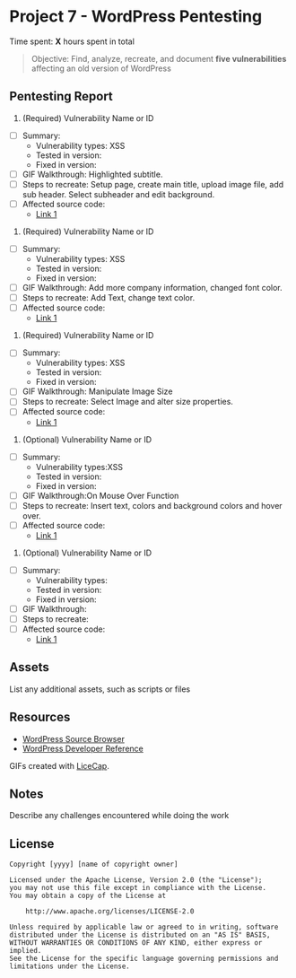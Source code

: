 # Project 7 - WordPress Pentesting

Time spent: **X** hours spent in total

> Objective: Find, analyze, recreate, and document **five vulnerabilities** affecting an old version of WordPress

## Pentesting Report

1. (Required) Vulnerability Name or ID
  - [ ] Summary: 
    - Vulnerability types: XSS
    - Tested in version:
    - Fixed in version: 
  - [ ] GIF Walkthrough: Highlighted subtitle.
  - [ ] Steps to recreate: Setup page, create main title, upload image file, add sub header. Select subheader and edit background.
  - [ ] Affected source code:
    - [Link 1](https://github.com/csctmaciura1/Week-7-GIFS-Maciura/blob/master/AppleOne.gif)
1. (Required) Vulnerability Name or ID
  - [ ] Summary: 
    - Vulnerability types: XSS
    - Tested in version:
    - Fixed in version: 
  - [ ] GIF Walkthrough: Add more company information, changed font color.
  - [ ] Steps to recreate: Add Text, change text color.
  - [ ] Affected source code:
    - [Link 1](https://github.com/csctmaciura1/Week-7-GIFS-Maciura/blob/master/AppleTwo.gif)
1. (Required) Vulnerability Name or ID
  - [ ] Summary: 
    - Vulnerability types: XSS
    - Tested in version:
    - Fixed in version: 
  - [ ] GIF Walkthrough: Manipulate Image Size
  - [ ] Steps to recreate: Select Image and alter size properties.
  - [ ] Affected source code:
    - [Link 1](https://github.com/csctmaciura1/Week-7-GIFS-Maciura/blob/master/AppleThree.gif)
1. (Optional) Vulnerability Name or ID
  - [ ] Summary: 
    - Vulnerability types:XSS
    - Tested in version:
    - Fixed in version: 
  - [ ] GIF Walkthrough:On Mouse Over Function
  - [ ] Steps to recreate: Insert text, colors and background colors and hover over.
  - [ ] Affected source code:
    - [Link 1](https://github.com/csctmaciura1/Week-7-GIFS-Maciura/blob/master/OnmouseOver.gif)
1. (Optional) Vulnerability Name or ID
  - [ ] Summary: 
    - Vulnerability types:
    - Tested in version:
    - Fixed in version: 
  - [ ] GIF Walkthrough: 
  - [ ] Steps to recreate: 
  - [ ] Affected source code:
    - [Link 1](https://core.trac.wordpress.org/browser/tags/version/src/source_file.php) 

## Assets

List any additional assets, such as scripts or files

## Resources

- [WordPress Source Browser](https://core.trac.wordpress.org/browser/)
- [WordPress Developer Reference](https://developer.wordpress.org/reference/)

GIFs created with [LiceCap](http://www.cockos.com/licecap/).

## Notes

Describe any challenges encountered while doing the work

## License

    Copyright [yyyy] [name of copyright owner]

    Licensed under the Apache License, Version 2.0 (the "License");
    you may not use this file except in compliance with the License.
    You may obtain a copy of the License at

        http://www.apache.org/licenses/LICENSE-2.0

    Unless required by applicable law or agreed to in writing, software
    distributed under the License is distributed on an "AS IS" BASIS,
    WITHOUT WARRANTIES OR CONDITIONS OF ANY KIND, either express or implied.
    See the License for the specific language governing permissions and
    limitations under the License.
